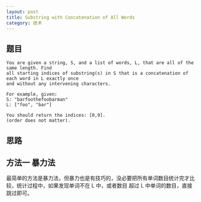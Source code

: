 ```yaml
---
layout: post
title: Substring with Concatenation of All Words
category: 技术
---
```


## 题目

```
You are given a string, S, and a list of words, L, that are all of the same length. Find 
all starting indices of substring(s) in S that is a concatenation of each word in L exactly once
and without any intervening characters.

For example, given:
S: "barfoothefoobarman"
L: ["foo", "bar"]

You should return the indices: [0,9].
(order does not matter).
```


## 思路 


## 方法一 暴力法

最简单的方法是暴力法，但暴力也是有技巧的，没必要把所有单词数目统计完才比较，统计过程中，如果发现单词不在 L 中，或者数目
超过 L 中单词的数目，直接跳过即可。
